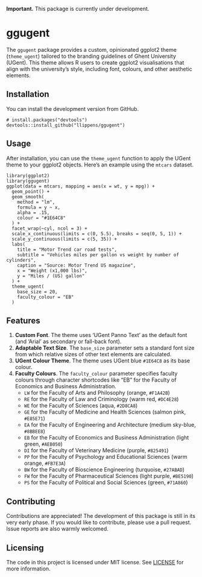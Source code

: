 **Important.** This package is currently under development.

# ggugent

The `ggugent` package provides a custom, opinionated ggplot2 theme
(`theme_ugent`) tailored to the branding guidelines of Ghent University
(UGent). This theme allows R users to create ggplot2 visualisations that
align with the university’s style, including font, colours, and other
aesthetic elements.

## Installation

You can install the development version from GitHub.

    # install.packages("devtools")
    devtools::install_github("llippens/ggugent")

## Usage

After installation, you can use the `theme_ugent` function to apply the
UGent theme to your ggplot2 objects. Here’s an example using the
`mtcars` dataset.

    library(ggplot2)
    library(ggugent)
    ggplot(data = mtcars, mapping = aes(x = wt, y = mpg)) +
      geom_point() +
      geom_smooth(
        method = "lm",
        formula = y ~ x,
        alpha = .15,
        colour = "#1E64C8"
      ) +
      facet_wrap(~cyl, ncol = 3) +
      scale_x_continuous(limits = c(0, 5.5), breaks = seq(0, 5, 1)) +
      scale_y_continuous(limits = c(5, 35)) +
      labs(
        title = "Motor Trend car road tests",
        subtitle = "Vehicles miles per gallon vs weight by number of cylinders",
        caption = "Source: Motor Trend US magazine",
        x = "Weight (x1,000 lbs)",
        y = "Miles / (US) gallon"
      ) +
      theme_ugent(
        base_size = 20,
        faculty_colour = "EB"
      )

## Features

1.  **Custom Font**. The theme uses ‘UGent Panno Text’ as the default
    font (and ‘Arial’ as secondary or fall-back font).
2.  **Adaptable Text Size**. The `base_size` parameter sets a standard
    font size from which relative sizes of other text elements are
    calculated.
3.  **UGent Colour Theme**. The theme uses UGent blue `#1E64C8` as its
    base colour.
4.  **Faculty Colours**. The `faculty_colour` parameter specifies
    faculty colours through character shortcodes like “EB” for the
    Faculty of Economics and Business Administration.
    -   `LW` for the Faculty of Arts and Philosophy (orange, `#F1A42B`)
    -   `RE` for the Faculty of Law and Criminology (warm red,
        `#DC4E28`)
    -   `WE` for the Faculty of Sciences (aqua, `#2D8CA8`)
    -   `GE` for the Faculty of Medicine and Health Sciences (salmon
        pink, `#E85E71`)
    -   `EA` for the Faculty of Engineering and Architecture (medium
        sky-blue, `#8BBEE8`)
    -   `EB` for the Faculty of Economics and Business Administration
        (light green, `#AEB050`)
    -   `DI` for the Faculty of Veterinary Medicine (purple, `#825491`)
    -   `PP` for the Faculty of Psychology and Educational Sciences
        (warm orange, `#FB7E3A`)
    -   `BW` for the Faculty of Bioscience Engineering (turquoise,
        `#27ABAD`)
    -   `FW` for the Faculty of Pharmaceutical Sciences (light purple,
        `#BE5190`)
    -   `PS` for the Faculty of Political and Social Sciences (green,
        `#71A860`)

## Contributing

Contributions are appreciated! The development of this package is still
in its very early phase. If you would like to contribute, please use a
pull request. Issue reports are also warmly welcomed.

## Licensing

The code in this project is licensed under MIT license. See
[LICENSE](LICENSE) for more information.

